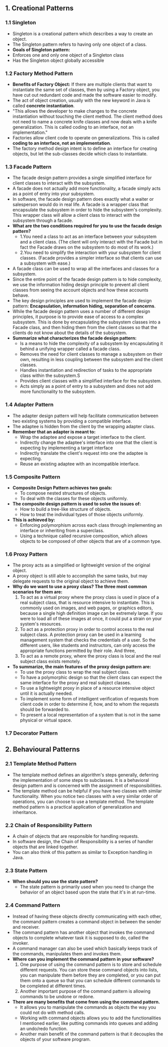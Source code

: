 ## 1. Creational Patterns

### 1.1 Singleton
- Singleton is a creational pattern which describes a way to create an object.
- The Singleton pattern refers to having only one object of a class.
- **Goals of Singleton pattern:**
- Enforces one and only one object of a Singleton class
- Has the Singleton object globally accessible
  
### 1.2 Factory Method Pattern
- **Benefits of Factory Object:** If there are multiple clients that want to instantiate the same set of classes, then by using a Factory object, you have cut out redundant code and made the software easier to modify.
- The act of object creation, usually with the new keyword in Java is called **concrete instantiation**.
- "This allows the developer to make changes to the concrete instantiation without touching the client method. The client method does not need to name a concrete knife classes and now deals with a knife generalization. This is called coding to an interface, not an implementation."
- Factories allow client code to operate on generalizations. This is called **coding to an interface, not an implementation**. 
- The factory method design intent is to define an interface for creating objects, but let the sub-classes decide which class to instantiate.
  
### 1.3 Facade Pattern
- The facade design pattern provides a single simplified interface for client classes to interact with the subsystem.
- A facade does not actually add more functionality, a facade simply acts as a point of entry into your subsystem. 
- In software, the facade design pattern does exactly what a waiter or salesperson would do in real life. A facade is a wrapper class that encapsulate the subsystem in order to hide the subsystem's complexity. This wrapper class will allow a client class to interact with the subsystem through a facade. 
- **What are the two conditions required for you to use the facade design pattern?** 
  * 1.You need a class to act as an interface between your subsystem and a client class. (The client will only interact with the Facade but in fact the Facade draws on the subsystem to do most of its work.) 
  * 2.You need to simplify the interaction with your subsystem for client classes. (Facade provides a simpler interface so that clients can use a subsystem with ease.)
- A facade class can be used to wrap all the interfaces and classes for a subsystem.
- Since the entire point of the facade design pattern is to hide complexity, we use the information hiding design principle to prevent all client classes from seeing the account objects and how these accounts behave. 
- The key design principles are used to implement the facade design pattern: 
**Encapsulation, information hiding, separation of concerns**.
- While the facade design pattern uses a number of different design principles, it purpose is to provide ease of access to a complex subsystem. This is done by encapsulating the subsystem classes into a Facade class, and then hiding them from the client classes so that the clients do not know about the details of the subsystem. 
- **Summarize what characterizes the facade design pattern:**
  * Is a means to hide the complexity of a subsystem by encapsulating it behind a unifying wrapper called a facade class.
  * Removes the need for client classes to manage a subsystem on their own, resulting in less coupling between the subsystem and the client classes.
  * Handles instantiation and redirection of tasks to the appropriate class within the subsystem.S
  * Provides client classes with a simplified interface for the subsystem.
  * Acts simply as a point of entry to a subsystem and does not add more functionality to the subsystem.

### 1.4 Adapter Pattern
- The adapter design pattern will help facilitate communication between two existing systems by providing a compatible interface.
- The adaptee is hidden from the client by the wrapping adapter class.
- **Remember that an adapter is meant to:**
  * Wrap the adaptee and expose a target interface to the client.
  * Indirectly change the adaptee's interface into one that the client is expecting by implementing a target interface
  * Indirectly translate the client's request into one the adaptee is expecting.
  * Reuse an existing adaptee with an incompatible interface.

###  1.5 Composite Pattern
- **Composite Design Pattern achieves two goals:**
  * To compose nested structures of objects.
  * To deal with the classes for these objects uniformly. 
- **The composite design pattern is used to solve the issues of:**
  * How to build a tree-like structure of objects.
  * How to treat the individual types of those objects uniformly. 
- **This is achieved by:**
  * Enforcing polymorphism across each class through implementing an interface or inheriting from a superclass.
  * Using a technique called recursive composition, which allows objects to be composed of other objects that are of a common type. 

### 1.6 Proxy Pattern
- The proxy acts as a simplified or lightweight version of the original object. 
- A proxy object is still able to accomplish the same tasks, but may delegate requests to the original object to achieve them.
- **Why do we want to use a proxy class? The three most common scenarios for them are:** 
  1. To act as a virtual proxy where the proxy class is used in place of a real subject class, that is resource intensive to instantiate. This is commonly used on images, and web pages, or graphics editors, because a single high definition image can be extremely large. If you were to load all of these images at once, it could put a strain on your system's resources. 
  2. To act as a protection proxy in order to control access to the real subject class. A protection proxy can be used in a learning management system that checks the credentials of a user. So the different users, like students and instructors, can only access the appropriate functions permitted by their role. And three, 
  3. To act as a remote proxy, where the proxy class is local and the real subject class exists remotely. 
- **To summarize, the main features of the proxy design pattern are:**
  * To use the proxy class to wrap the real subject class.
  * To have a polymorphic design so that the client class can expect the same interface for the proxy and real subject classes.
  * To use a lightweight proxy in place of a resource intensive object until it is actually needed.
  * To implement some form of intelligent verification of requests from client code in order to determine if, how, and to whom the requests should be forwarded to.
  * To present a local representation of a system that is not in the same physical or virtual space. 

### 1.7 Decorator Pattern

## 2. Behavioural Patterns

### 2.1 Template Method Pattern
- The template method defines an algorithm's steps generally, deferring the implementation of some steps to subclasses. It is a behavioral design pattern and is concerned with the assignment of responsibilities.
- The template method can be helpful if you have two classes with similar functionality. When you notice two classes with a very similar order of operations, you can choose to use a template method. The template method pattern is a practical application of generalization and inheritance.

### 2.2 Chain of Responsibility Pattern
- A chain of objects that are responsible for handling requests.
- In software design, the Chain of Responsibility is a series of handler objects that are linked together.
- You can also think of this pattern as similar to Exception handling in Java. 

### 2.3 State Pattern
- **When should you use the state pattern?** 
  * The state pattern is primarily used when you need to change the behavior of an object based upon the state that it's in at run-time.

### 2.4 Command Pattern
- Instead of having these objects directly communicating with each other, the command pattern creates a command object in between the sender and receiver. 
- The command pattern has another object that invokes the command objects to complete whatever task it is supposed to do, called the invoker.
- A command manager can also be used which basically keeps track of the commands, manipulates them and invokes them. 
- **Where can you implement the command pattern in your software?**
  1. One purpose of using the command pattern is to store and schedule different requests. You can store these command objects into lists, you can manipulate them before they are completed, or you can put them onto a queue so that you can schedule different commands to be completed at different times. 
  2. Another important purpose of the command pattern is allowing commands to be undone or redone.
- **There are many benefits that come from using the command pattern.**
  * It allows you to manipulate the commands as objects the way you could not do with method calls. 
  * Working with command objects allows you to add the functionalities I mentioned earlier, like putting commands into queues and adding an undo/redo function. 
  * Another main benefit of the command pattern is that it decouples the objects of your software program. 

